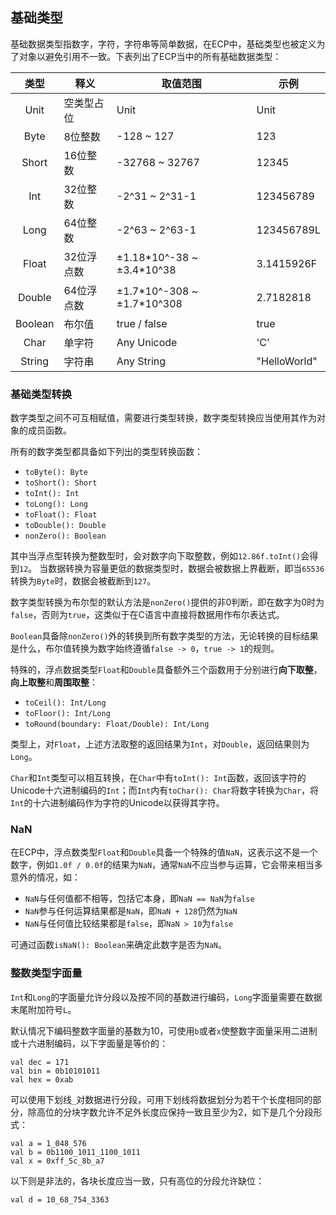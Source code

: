 ## 基础类型

基础数据类型指数字，字符，字符串等简单数据，在ECP中，基础类型也被定义为了对象以避免引用不一致。下表列出了ECP当中的所有基础数据类型：

|   类型    | 释义     | 取值范围                         | 示例           |
|:-------:|--------|------------------------------|--------------|
|  Unit   | 空类型占位  | Unit                         | Unit         |
|  Byte   | 8位整数   | -128 ~ 127                   | 123          |
|  Short  | 16位整数  | -32768 ~ 32767               | 12345        |
|   Int   | 32位整数  | -2^31 ~ 2^31-1               | 123456789    |
|  Long   | 64位整数  | -2^63 ~ 2^63-1               | 123456789L   |
|  Float  | 32位浮点数 | ±1.18\*10^-38 ~ ±3.4\*10^38  | 3.1415926F   |
| Double  | 64位浮点数 | ±1.7\*10^-308 ~ ±1.7\*10^308 | 2.7182818    |
| Boolean | 布尔值    | true / false                 | true         |
|  Char   | 单字符    | Any Unicode                  | 'C'          |
| String  | 字符串    | Any String                   | "HelloWorld" |

### 基础类型转换

数字类型之间不可互相赋值，需要进行类型转换，数字类型转换应当使用其作为对象的成员函数。

所有的数字类型都具备如下列出的类型转换函数：

- `toByte(): Byte`
- `toShort(): Short`
- `toInt(): Int`
- `toLong(): Long`
- `toFloat(): Float`
- `toDouble(): Double`
- `nonZero(): Boolean`

其中当浮点型转换为整数型时，会对数字向下取整数，例如`12.86f.toInt()`会得到`12`。 当数据转换为容量更低的数据类型时，数据会被数据上界截断，即当`65536`转换为`Byte`时，数据会被截断到`127`。

数字类型转换为布尔型的默认方法是`nonZero()`提供的非0判断，即在数字为0时为`false`，否则为`true`，这类似于在C语言中直接将数据用作布尔表达式。

`Boolean`具备除`nonZero()`外的转换到所有数字类型的方法，无论转换的目标结果是什么，布尔值转换为数字始终遵循`false -> 0`，`true -> 1`的规则。

特殊的，浮点数据类型`Float`和`Double`具备额外三个函数用于分别进行**向下取整**，**向上取整**和**周围取整**：

- `toCeil(): Int/Long`
- `toFloor(): Int/Long`
- `toRound(boundary: Float/Double): Int/Long`

类型上，对`Float`，上述方法取整的返回结果为`Int`，对`Double`，返回结果则为`Long`。

`Char`和`Int`类型可以相互转换，在`Char`中有`toInt(): Int`函数，返回该字符的Unicode十六进制编码的`Int`；而`Int`内有`toChar(): Char`将数字转换为`Char`，将`Int`的十六进制编码作为字符的Unicode以获得其字符。

### NaN

在ECP中，浮点数类型`Float`和`Double`具备一个特殊的值`NaN`，这表示这不是一个数字，例如`1.0f / 0.0f`的结果为`NaN`，通常`NaN`不应当参与运算，它会带来相当多意外的情况，如：

- `NaN`与任何值都不相等，包括它本身，即`NaN == NaN`为`false`
- `NaN`参与任何运算结果都是`NaN`，即`NaN + 128`仍然为`NaN`
- `NaN`与任何值比较结果都是`false`，即`NaN > 10`为`false`

可通过函数`isNaN(): Boolean`来确定此数字是否为`NaN`。

### 整数类型字面量

`Int`和`Long`的字面量允许分段以及按不同的基数进行编码，`Long`字面量需要在数据末尾附加符号`L`。

默认情况下编码整数字面量的基数为10，可使用`b`或者`x`使整数字面量采用二进制或十六进制编码，以下字面量是等价的：

```ecs
val dec = 171
val bin = 0b10101011
val hex = 0xab
```

可以使用下划线`_`对数据进行分段，可用下划线将数据划分为若干个长度相同的部分，除高位的分块字数允许不足外长度应保持一致且至少为2，如下是几个分段形式：

```ecs
val a = 1_048_576
val b = 0b1100_1011_1100_1011
val x = 0xff_5c_8b_a7
```

以下则是非法的，各块长度应当一致，只有高位的分段允许缺位：

```ecs
val d = 10_68_754_3363
```
